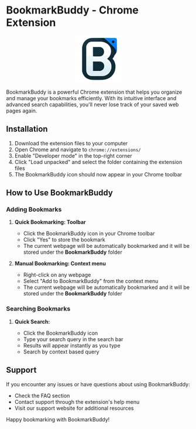 # BookmarkBuddy - Chrome Extension

<div align="center">
  <img src="./public/icon/128.png" alt="BookmarkBuddy Icon" width="128" height="128">
</div>

BookmarkBuddy is a powerful Chrome extension that helps you organize and manage your bookmarks efficiently. With its intuitive interface and advanced search capabilities, you'll never lose track of your saved web pages again.

## Installation

1. Download the extension files to your computer
2. Open Chrome and navigate to `chrome://extensions/`
3. Enable "Developer mode" in the top-right corner
4. Click "Load unpacked" and select the folder containing the extension files
5. The BookmarkBuddy icon should now appear in your Chrome toolbar

## How to Use BookmarkBuddy

### Adding Bookmarks

1. **Quick Bookmarking: Toolbar**

   - Click the BookmarkBuddy icon in your Chrome toolbar
   - Click "Yes" to store the bookmark
   - The current webpage will be automatically bookmarked and it will be stored under the **BookmarkBuddy** folder

2. **Manual Bookmarking: Context menu**
   - Right-click on any webpage
   - Select "Add to BookmarkBuddy" from the context menu
   - The current webpage will be automatically bookmarked and it will be stored under the **BookmarkBuddy** folder

### Searching Bookmarks

1. **Quick Search:**

   - Click the BookmarkBuddy icon
   - Type your search query in the search bar
   - Results will appear instantly as you type
   - Search by context based query

## Support

If you encounter any issues or have questions about using BookmarkBuddy:

- Check the FAQ section
- Contact support through the extension's help menu
- Visit our support website for additional resources

Happy bookmarking with BookmarkBuddy!
